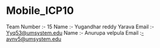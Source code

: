 # Mobile_ICP10
Team Number :- 15
Name :- Yugandhar reddy Yarava
Email :- Yyq53@umsystem.edu
Name :- Anurupa velpula
Email :-avnv5@umsystem.edu
